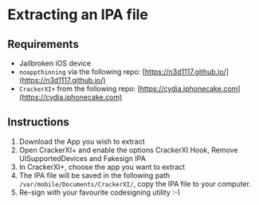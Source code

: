 # Extracting an IPA file

## Requirements

* Jailbroken iOS device
* `noappthinning` via the following repo: [https://n3d1117.github.io/](https://n3d1117.github.io/)
* `CrackerXI+` from the following repo: [https://cydia.iphonecake.com](https://cydia.iphonecake.com)

## Instructions

1. Download the App you wish to extract
2. Open CrackerXI+ and enable the options CrackerXI Hook, Remove UISupportedDevices and Fakesign IPA
3. In CrackerXI+, choose the app you want to extract
4. The IPA file will be saved in the following path `/var/mobile/Documents/CrackerXI/`, copy the IPA file to your computer.
5. Re-sign with your favourite codesigning utility :-\)

